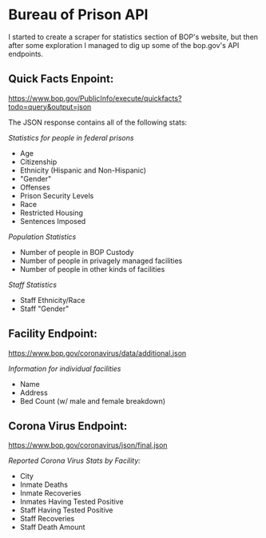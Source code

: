 # Bureau of Prison API

I started to create a scraper for statistics section of BOP's website, but then after some exploration I managed to dig up some of the bop.gov's API endpoints.

Quick Facts Enpoint:
--------------------

https://www.bop.gov/PublicInfo/execute/quickfacts?todo=query&output=json

The JSON response contains all of the following stats:

*Statistics for people in federal prisons*
+ Age
+ Citizenship
+ Ethnicity (Hispanic and Non-Hispanic)
+ "Gender"
+ Offenses
+ Prison Security Levels
+ Race
+ Restricted Housing
+ Sentences Imposed

*Population Statistics*
+ Number of people in BOP Custody
+ Number of people in privagely managed facilities
+ Number of people in other kinds of facilities

*Staff Statistics*
+ Staff Ethnicity/Race
+ Staff "Gender"

Facility Endpoint:
------------------
https://www.bop.gov/coronavirus/data/additional.json

*Information for individual facilities*
+ Name
+ Address
+ Bed Count (w/ male and female breakdown)

Corona Virus Endpoint:
----------------------
https://www.bop.gov/coronavirus/json/final.json

*Reported Corona Virus Stats by Facility:*
+ City
+ Inmate Deaths
+ Inmate Recoveries
+ Inmates Having Tested Positive
+ Staff Having Tested Positive
+ Staff Recoveries
+ Staff Death Amount
